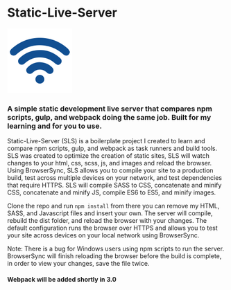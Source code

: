 # Static-Live-Server

<img src="src/assets/img/wifi.png" alt="wifi" style="width: 150px; display:inline-block"/>

### A simple static development live server that compares npm scripts, gulp, and webpack doing the same job. Built for my learning and for you to use.

Static-Live-Server (SLS) is a boilerplate project I created to learn and compare npm scripts, gulp, and webpack as task runners and build tools. SLS was created to optimize the creation of static sites, SLS will watch changes to your html, css, scss, js, and images and reload the browser. Using BrowserSync, SLS allows you to compile your site to a production build, test across multiple devices on your network, and test dependencies that require HTTPS. SLS will compile SASS to CSS, concatenate and minify CSS, concatenate and minify JS, compile ES6 to ES5, and minify images.

Clone the repo and run ```npm install``` from there you can remove my HTML, SASS, and Javascript files and insert your own. The server will compile, rebuild the dist folder, and reload the browser with your changes. The default configuration runs the browser over HTTPS and allows you to test your site across devices on your local network using BrowserSync.

Note: There is a bug for Windows users using npm scripts to run the server. BrowserSync will finish reloading the browser before the build is complete, in order to view your changes, save the file twice.

####  Webpack will be added shortly in 3.0
